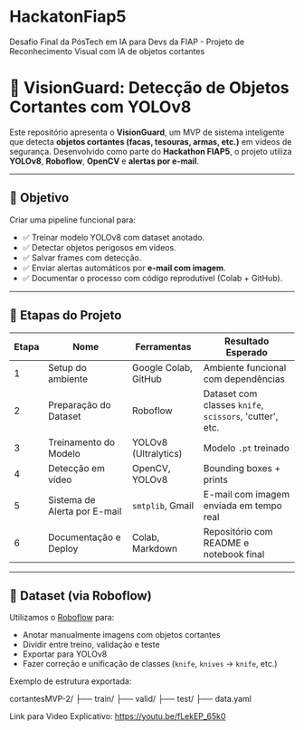 # HackatonFiap5
Desafio Final da PósTech em IA para Devs da FIAP - Projeto de Reconhecimento Visual com IA de objetos cortantes

# 🔪 VisionGuard: Detecção de Objetos Cortantes com YOLOv8

Este repositório apresenta o **VisionGuard**, um MVP de sistema inteligente que detecta **objetos cortantes (facas, tesouras, armas, etc.)** em vídeos de segurança. Desenvolvido como parte do **Hackathon FIAP5**, o projeto utiliza **YOLOv8**, **Roboflow**, **OpenCV** e **alertas por e-mail**.

---

## 🎯 Objetivo

Criar uma pipeline funcional para:

- ✅ Treinar modelo YOLOv8 com dataset anotado.
- ✅ Detectar objetos perigosos em vídeos.
- ✅ Salvar frames com detecção.
- ✅ Enviar alertas automáticos por **e-mail com imagem**.
- ✅ Documentar o processo com código reprodutível (Colab + GitHub).

---

## 🧠 Etapas do Projeto

| Etapa | Nome                              | Ferramentas                            | Resultado Esperado                          |
|-------|-----------------------------------|----------------------------------------|---------------------------------------------|
| 1     | Setup do ambiente                 | Google Colab, GitHub                   | Ambiente funcional com dependências         |
| 2     | Preparação do Dataset             | Roboflow                               | Dataset com classes `knife`, `scissors`, 'cutter',  etc. |
| 3     | Treinamento do Modelo             | YOLOv8 (Ultralytics)                   | Modelo `.pt` treinado                       |
| 4     | Detecção em vídeo                 | OpenCV, YOLOv8                         | Bounding boxes + prints                     |
| 5     | Sistema de Alerta por E-mail      | `smtplib`, Gmail                       | E-mail com imagem enviada em tempo real     |
| 6     | Documentação e Deploy             | Colab, Markdown                        | Repositório com README e notebook final     |

---

## 📁 Dataset (via Roboflow)

Utilizamos o [Roboflow](https://roboflow.com) para:

- Anotar manualmente imagens com objetos cortantes
- Dividir entre treino, validação e teste
- Exportar para YOLOv8
- Fazer correção e unificação de classes (`knife`, `knives` → `knife`, etc.)

Exemplo de estrutura exportada:

cortantesMVP-2/ ├── train/ ├── valid/ ├── test/ ├── data.yaml

Link para Video Explicativo: https://youtu.be/fLekEP_65k0 

